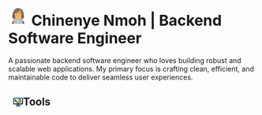 
# <img src="image-1.png" alt="Image 1" height="40" width="40" margin-bottom="0px"> <span style="font-size:30px; padding-bottom:50px;">Chinenye Nmoh | Backend Software Engineer</span> 


<p>A passionate backend software engineer who loves building robust and scalable web applications. My primary focus is crafting clean, efficient, and maintainable code to deliver seamless user experiences.</p>

<h2 style=" display: flex; align-items: center; margin-left: 10px;">
    <img src="image-2.png" alt="Image 2" height="20" width="20" style=" margin-bottom: 0px;">
    Tools
</h2>
